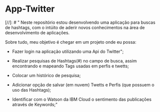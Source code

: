 # App-Twitter
 [//]: # "
 Neste repositório estou desenvolvendo uma aplicação para buscas de hashtags,
 com o intúito de aderir novos conhecimentos na área de desenvolvimento de aplicações.

 Sobre tudo, meu objetivo é chegar em um projeto onde eu possa:

 - Fazer login na aplicação utilizando uma Api do Twitter";

 - Realizar pesquisas de Hashtags(#) no campo de busca, assim encontrando e mapeando Tags usadas em perfis e twetts;

 - Colocar um histórico de pesquisa; 

 - Adicionar opção de salvar (em nuvem) Twetts e Perfis (que possuem o uso das Hashtags);

 - Identificar com o Watson da IBM Cloud o sentimento das publicações através de Keywords;" 
